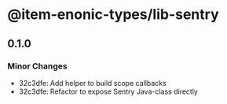 # @item-enonic-types/lib-sentry

## 0.1.0

### Minor Changes

- 32c3dfe: Add helper to build scope callbacks
- 32c3dfe: Refactor to expose Sentry Java-class directly
